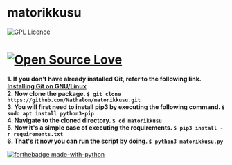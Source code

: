 # matorikkusu

[![GPL Licence](https://badges.frapsoft.com/os/gpl/gpl-150x33.png?v=103)](https://opensource.org/licenses/GPL-3.0/)

[![Open Source Love](https://badges.frapsoft.com/os/v2/open-source-175x29.png?v=103)](https://github.com/ellerbrock/open-source-badges/)
========================================================================================================================================

**1. If you don't have already installed Git, refer to the following link. [Installing Git on GNU/Linux](https://git-scm.com/book/en/v2/Getting-Started-Installing-Git)**  
**2. Now clone the package. `$ git clone https://github.com/Nathalon/matorikkusu.git`**  
**3. You will first need to install pip3 by executing the following command. `$ sudo apt install python3-pip`**  
**4. Navigate to the cloned directory. `$ cd matorikkusu`**  
**5. Now it's a simple case of executing the requirements. `$ pip3 install -r requirements.txt`**  
**6. That's it now you can run the script by doing. `$ python3 matorikkusu.py`**  

[![forthebadge made-with-python](http://ForTheBadge.com/images/badges/made-with-python.svg)](https://www.python.org/)
